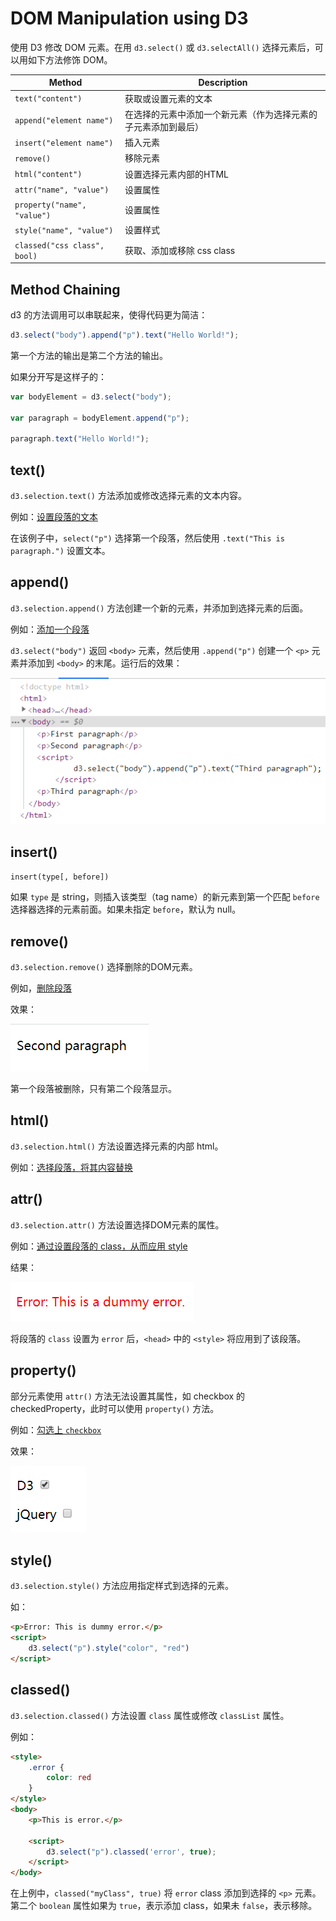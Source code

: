 # DOM Manipulation using D3

使用 D3 修改 DOM 元素。在用 `d3.select()` 或 `d3.selectAll()` 选择元素后，可以用如下方法修饰 DOM。

|Method|Description|
|---|---|
|`text("content")`|获取或设置元素的文本|
|`append("element name")`|在选择的元素中添加一个新元素（作为选择元素的子元素添加到最后）|
|`insert("element name")`|插入元素|
|`remove()`|移除元素|
|`html("content")`|设置选择元素内部的HTML|
|`attr("name", "value")`|设置属性|
|`property("name", "value")`|设置属性|
|`style("name", "value")`|设置样式|
|`classed("css class", bool)`|获取、添加或移除 css class|

## Method Chaining

d3 的方法调用可以串联起来，使得代码更为简洁：

```js
d3.select("body").append("p").text("Hello World!");
```

第一个方法的输出是第二个方法的输出。

如果分开写是这样子的：

```js
var bodyElement = d3.select("body");

var paragraph = bodyElement.append("p");

paragraph.text("Hello World!");
```

## text()

`d3.selection.text()` 方法添加或修改选择元素的文本内容。

例如：[设置段落的文本](../sample_code/d3_demos/text.html)

在该例子中，`select("p")` 选择第一个段落，然后使用 `.text("This is paragraph.")` 设置文本。

## append()

`d3.selection.append()` 方法创建一个新的元素，并添加到选择元素的后面。

例如：[添加一个段落](../sample_code/d3_demos/append.html)

`d3.select("body")` 返回 `<body>` 元素，然后使用 `.append("p")` 创建一个 `<p>` 元素并添加到 `<body>` 的末尾。运行后的效果：

![append](images/2020-03-02-11-26-32.png)

## insert()

`insert(type[, before])`

如果 `type` 是 string，则插入该类型（tag name）的新元素到第一个匹配 `before` 选择器选择的元素前面。如果未指定 `before`，默认为 null。

## remove()

`d3.selection.remove()` 选择删除的DOM元素。

例如，[删除段落](../sample_code/d3_demos/remove.html)

效果：

![remove](images/2020-03-02-11-52-09.png)

第一个段落被删除，只有第二个段落显示。

## html()

`d3.selection.html()` 方法设置选择元素的内部 html。

例如：[选择段落，将其内容替换](../sample_code/d3_demos/select_html.html)

## attr()

`d3.selection.attr()` 方法设置选择DOM元素的属性。

例如：[通过设置段落的 class，从而应用 style](../sample_code/d3_demos/select_attr.html)

结果：

![attr](images/2020-03-02-11-59-13.png)

将段落的 `class` 设置为 `error` 后，`<head>` 中的 `<style>` 将应用到了该段落。

## property()

部分元素使用 `attr()` 方法无法设置其属性，如 checkbox 的 checkedProperty，此时可以使用 `property()` 方法。

例如：[勾选上 `checkbox`](../sample_code/d3_demos/select_property.html)

效果：

![property](images/2020-03-02-14-40-32.png)

## style()

`d3.selection.style()` 方法应用指定样式到选择的元素。

如：

```html
<p>Error: This is dummy error.</p>
<script>
    d3.select("p").style("color", "red")
</script>
```

## classed()

`d3.selection.classed()` 方法设置 `class` 属性或修改 `classList` 属性。

例如：

```html
<style>
    .error {
        color: red
    }
</style>
<body>
    <p>This is error.</p>

    <script>
        d3.select("p").classed('error', true);
    </script>
</body>
```

在上例中，`classed("myClass", true)` 将 `error` class 添加到选择的 `<p>` 元素。第二个 `boolean` 属性如果为 `true`，表示添加 class，如果未 `false`，表示移除。
